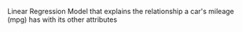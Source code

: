 Linear Regression Model that explains the relationship a car's mileage (mpg) has with its other attributes
